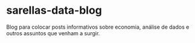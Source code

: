 # sarellas-data-blog
Blog para colocar posts informativos sobre economia, análise de dados e outros assuntos que venham a surgir.
